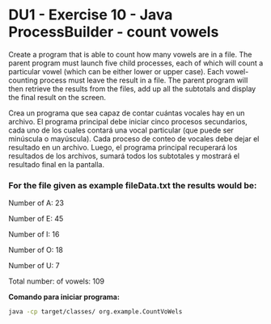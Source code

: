 # DU1 - Exercise 10 - Java ProcessBuilder - count vowels

Create a program that is able to count how many vowels are in a file. The parent program must launch five child processes, each of which will count a particular vowel (which can be either lower or upper case). Each vowel-counting process must leave the result in a file. The parent program will then retrieve the results from the files, add up all the subtotals and display the final result on the screen.

Crea un programa que sea capaz de contar cuántas vocales hay en un archivo. El programa principal debe iniciar cinco procesos secundarios, cada uno de los cuales contará una vocal particular (que puede ser minúscula o mayúscula). Cada proceso de conteo de vocales debe dejar el resultado en un archivo. Luego, el programa principal recuperará los resultados de los archivos, sumará todos los subtotales y mostrará el resultado final en la pantalla.

### For the file given as example fileData.txt the results would be:

Number of A: 23

Number of E: 45

Number of I: 16

Number of O: 18

Number of U: 7

Total number: of vowels: 109

**Comando para iniciar programa:**
```bash
java -cp target/classes/ org.example.CountVoWels
```